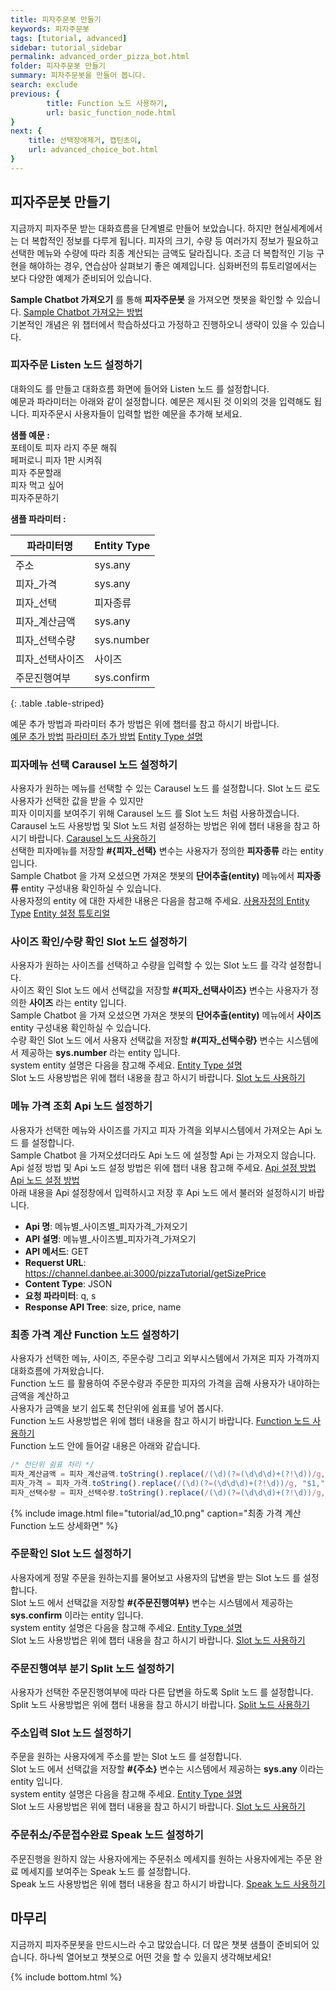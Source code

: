 ```yaml
---
title: 피자주문봇 만들기 
keywords: 피자주문봇
tags: [tutorial, advanced]
sidebar: tutorial_sidebar
permalink: advanced_order_pizza_bot.html
folder: 피자주문봇 만들기
summary: 피자주문봇을 만들어 봅니다.
search: exclude
previous: {
        title: Function 노드 사용하기,
        url: basic_function_node.html
}
next: {
    title: 선택장애제거, 캡틴초이,
    url: advanced_choice_bot.html
}
---
```


## 피자주문봇 만들기

지금까지 피자주문 받는 대화흐름을 단계별로 만들어 보았습니다. 하지만 현실세계에서는 더 복합적인 정보를 다루게 됩니다. 피자의 크기, 수량 등 여러가지 정보가 필요하고 선택한 메뉴와 수량에 따라 최종 계산되는 금액도 달라집니다. 조금 더 복합적인 기능 구현을 해야하는 경우, 연습삼아 살펴보기 좋은 예제입니다. 심화버전의 튜토리얼에서는 보다 다양한 예제가 준비되어 있습니다. 

**Sample Chatbot 가져오기** 를 통해 **피자주문봇** 을 가져오면 챗봇을 확인할 수 있습니다. <span class="link">[Sample Chatbot 가져오는 방법](/samplebot.html#%EC%83%98%ED%94%8C%EC%B1%97%EB%B4%87-%EA%B0%80%EC%A0%B8%EC%98%A4%EA%B8%B0)</span><br/>
기본적인 개념은 위 챕터에서 학습하셨다고 가정하고 진행하오니 생략이 있을 수 있습니다. <br/>

### 피자주문 Listen 노드 설정하기

대화의도 를 만들고 대화흐름 화면에 들어와 Listen 노드 를 설정합니다. <br/>
예문과 파라미터는 아래와 같이 설정합니다. 예문은 제시된 것 이외의 것을 입력해도 됩니다. 피자주문시 사용자들이 입력할 법한 예문을 추가해 보세요. <br/>

**샘플 예문 :**<br/>
포테이토 피자 라지 주문 해줘<br/>
페퍼로니 피자 1판 시켜줘<br/>
피자 주문할래<br/>
피자 먹고 싶어<br/>
피자주문하기<br/>

**샘플 파라미터 :** <br/>

| 파라미터명             |           Entity Type        |
|-------------------------|------------------------|
| 주소                    | sys.any	    |
| 피자_가격               | sys.any	  |
| 피자_선택               | 피자종류	  |
| 피자_계산금액           | sys.any	  |
| 피자_선택수량	          | sys.number	|
| 피자_선택사이즈          | 사이즈	    |
| 주문진행여부	            | sys.confirm	|
{: .table .table-striped}

예문 추가 방법과 파라미터 추가 방법은 위에 챕터를 참고 하시기 바랍니다. <br/>
<span class="link">[예문 추가 방법](/basic_create_intent.html#intent-%EC%83%9D%EC%84%B1)</span>
<span class="link">[파라미터 추가 방법](/basic_entity_parameter.html#parameter-%EC%B6%94%EA%B0%80)</span>
<span class="link">[Entity Type 설명](/entity.html#%EC%97%94%ED%8B%B0%ED%8B%B0entity)</span>


### 피자메뉴 선택 Carausel 노드 설정하기

사용자가 원하는 메뉴를 선택할 수 있는 Carausel 노드 를 설정합니다. Slot 노드 로도 사용자가 선택한 값을 받을 수 있지만 <br/>
피자 이미지를 보여주기 위해 Carausel 노드 를 Slot 노드 처럼 사용하겠습니다. <br/>
Carausel 노드 사용방법 및 Slot 노드 처럼 설정하는 방법은 위에 챕터 내용을 참고 하시기 바랍니다.
<span class="link">[Carausel 노드 사용하기](/basic_carousel.html)</span> <br/>
선택한 피자메뉴를 저장할 **#{피자_선택}** 변수는 사용자가 정의한 **피자종류** 라는 entity 입니다. <br/>
Sample Chatbot 을 가져 오셨으면 가져온 챗봇의 **단어추출(entity)** 메뉴에서 **피자종류** entity 구성내용 확인하실 수 있습니다.<br/>
사용자정의 entity 에 대한 자세한 내용은 다음을 참고해 주세요.
<span class="link">[사용자정의 Entity Type](/entity.html#%EC%82%AC%EC%9A%A9%EC%9E%90%EC%A0%95%EC%9D%98-entity)</span>
<span class="link">[Entity 설정 튜토리얼](/basic_entity_parameter.html#%EC%97%94%ED%8B%B0%ED%8B%B0entity-%EB%A7%8C%EB%93%A4%EA%B8%B0)</span>


### 사이즈 확인/수량 확인 Slot 노드 설정하기
사용자가 원하는 사이즈를 선택하고 수량을 입력할 수 있는 Slot 노드 를 각각 설정합니다. <br/>
사이즈 확인 Slot 노드 에서 선택값을 저장할 **#{피자_선택사이즈}** 변수는 사용자가 정의한 **사이즈** 라는 entity 입니다. <br/>
Sample Chatbot 을 가져 오셨으면 가져온 챗봇의 **단어추출(entity)** 메뉴에서 **사이즈** entity 구성내용 확인하실 수 있습니다.<br/>
수량 확인 Slot 노드 에서 사용자 선택값을 저장할 **#{피자_선택수량}** 변수는 시스템에서 제공하는 **sys.number** 라는 entity 입니다. <br/>
system entity 설명은 다음을 참고해 주세요.
<span class="link">[Entity Type 설명](/entity.html#%EC%97%94%ED%8B%B0%ED%8B%B0entity)</span><br/>
Slot 노드 사용방법은 위에 챕터 내용을 참고 하시기 바랍니다.
<span class="link">[Slot 노드 사용하기](/basic_slot.html) </span>


### 메뉴 가격 조회 Api 노드 설정하기
사용자가 선택한 메뉴와 사이즈를 가지고 피자 가격을 외부시스템에서 가져오는 Api 노드 를 설정합니다. <br/>
Sample Chatbot 을 가져오셨더라도 Api 노드 에 설정할 Api 는 가져오지 않습니다. <br/>
Api 설정 방법 및 Api 노드 설정 방법은 위에 챕터 내용 참고해 주세요. <span class="link">[Api 설정 방법](/basic_api_node.html#api-%EB%A7%8C%EB%93%A4%EA%B8%B0)</span>
<span class="link">[Api 노드 설정 방법](/basic_api_node.html#api-node-%EB%A7%8C%EB%93%A4%EA%B8%B0)</span><br/>
아래 내용을 Api 설정창에서 입력하시고 저장 후 Api 노드 에서 불러와 설정하시기 바랍니다. <br/>

- **Api 명**:  메뉴별_사이즈별_피자가격_가져오기
- **API 설명**:  메뉴별_사이즈별_피자가격_가져오기
- **API 메서드**:  GET
- **Requerst URL**:  https://channel.danbee.ai:3000/pizzaTutorial/getSizePrice
- **Content Type**:  JSON
- **요청 파라미터**: q, s
- **Response API Tree**: size, price, name


### 최종 가격 계산 Function 노드 설정하기
사용자가 선택한 메뉴, 사이즈, 주문수량 그리고 외부시스템에서 가져온 피자 가격까지 대화흐름에 가져왔습니다. <br/>
Function 노드 를 활용하여 주문수량과 주문한 피자의 가격을 곱해 사용자가 내야하는 금액을 계산하고 <br/>
사용자가 금액을 보기 쉽도록 천단위에 쉼표를 넣어 봅시다. <br/>
Function 노드 사용방법은 위에 챕터 내용을 참고 하시기 바랍니다.
<span class="link">[Function 노드 사용하기](/basic_function_node.html#function-node-%EB%A5%BC-%ED%99%9C%EC%9A%A9%ED%95%98%EC%97%AC-%EB%B3%80%EC%88%98%EA%B0%92%EC%9D%84-%EA%B0%80%EA%B3%B5%ED%95%98%EA%B8%B0) </span><br/>
Function 노드 안에 들어갈 내용은 아래와 같습니다. <br/>

```js
/* 천단위 쉼표 처리 */
피자_계산금액 = 피자_계산금액.toString().replace(/(\d)(?=(\d\d\d)+(?!\d))/g, "$1,");
피자_가격 = 피자_가격.toString().replace(/(\d)(?=(\d\d\d)+(?!\d))/g, "$1,");
피자_선택수량 = 피자_선택수량.toString().replace(/(\d)(?=(\d\d\d)+(?!\d))/g, "$1,");
````


{% include image.html file="tutorial/ad_10.png"  caption="최종 가격 계산 Function 노드 상세화면" %}

### 주문확인 Slot 노드 설정하기
사용자에게 정말 주문을 원하는지를 물어보고 사용자의 답변을 받는 Slot 노드 를 설정합니다. <br/>
Slot 노드 에서 선택값을 저장할 **#{주문진행여부}** 변수는 시스템에서 제공하는 **sys.confirm** 이라는 entity 입니다. <br/>
system entity 설명은 다음을 참고해 주세요.
<span class="link">[Entity Type 설명](/entity.html#%EC%97%94%ED%8B%B0%ED%8B%B0entity)</span><br/>
Slot 노드 사용방법은 위에 챕터 내용을 참고 하시기 바랍니다.
<span class="link">[Slot 노드 사용하기](/basic_slot.html) </span>


### 주문진행여부 분기 Split 노드 설정하기
사용자가 선택한 주문진행여부에 따라 다른 답변을 하도록 Split 노드 를 설정합니다.<br/>
Split 노드 사용방법은 위에 챕터 내용을 참고 하시기 바랍니다.
<span class="link">[Split 노드 사용하기](/basic_split.html#split-node) </span>


### 주소입력 Slot 노드 설정하기
주문을 원하는 사용자에게 주소를 받는 Slot 노드 를 설정합니다. <br/>
Slot 노드 에서 선택값을 저장할 **#{주소}** 변수는 시스템에서 제공하는 **sys.any** 이라는 entity 입니다. <br/>
system entity 설명은 다음을 참고해 주세요.
<span class="link">[Entity Type 설명](/entity.html#%EC%97%94%ED%8B%B0%ED%8B%B0entity)</span><br/>
Slot 노드 사용방법은 위에 챕터 내용을 참고 하시기 바랍니다.
<span class="link">[Slot 노드 사용하기](/basic_slot.html) </span>

### 주문취소/주문접수완료 Speak 노드 설정하기
주문진행을 원하지 않는 사용자에게는 주문취소 메세지를 원하는 사용자에게는 주문 완료 메세지를 보여주는 Speak 노드 를 설정합니다.<br/>
Speak 노드 사용방법은 위에 챕터 내용을 참고 하시기 바랍니다.
<span class="link">[Speak 노드 사용하기](/basic_listen_speak.html#speak-node) </span>


## 마무리
지금까지 피자주문봇을 만드시느라 수고 많았습니다. 더 많은 챗봇 샘플이 준비되어 있습니다. 하나씩 열어보고 챗봇으로 어떤 것을 할 수 있을지 생각해보세요!




{% include bottom.html %}